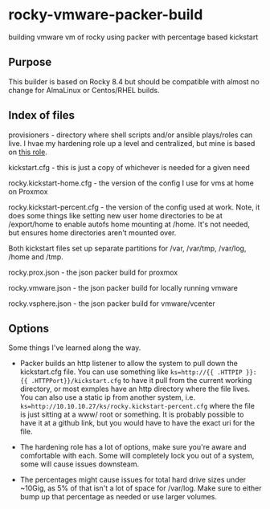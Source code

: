 # rocky-vmware-packer-build
building vmware vm of rocky using packer with percentage based kickstart

## Purpose

This builder is based on Rocky 8.4 but should be compatible with almost no change for AlmaLinux or Centos/RHEL builds. 

## Index of files

provisioners - directory where shell scripts and/or ansible plays/roles can live. I hvae my hardening role up a level and centralized, but mine is based on [this role](https://github.com/HarryHarcourt/Ansible-RHEL8-CIS-Benchmarks).

kickstart.cfg - this is just a copy of whichever is needed for a given need

rocky.kickstart-home.cfg - the version of the config I use for vms at home on Proxmox

rocky.kickstart-percent.cfg - the version of the config used at work. Note, it does some things like setting new user home directories to be at /export/home to enable autofs home mounting at /home. It's not needed, but ensures home directories aren't mounted over.


Both kickstart files set up separate partitions for /var, /var/tmp, /var/log, /home and /tmp. 


rocky.prox.json - the json packer build for proxmox

rocky.vmware.json - the json packer build for locally running vmware

rocky.vsphere.json - the json packer build for vmware/vcenter

## Options

Some things I've learned along the way. 

* Packer builds an http listener to allow the system to pull down the kickstart.cfg file. You can use something like `ks=http://{{ .HTTPIP }}:{{ .HTTPPort}}/kickstart.cfg` to have it pull from the current working directory, or most exmples have an http directory where the file lives. You can also use a static ip from another system, i.e. `ks=http://10.10.10.27/ks/rocky.kickstart-percent.cfg` where the file is just sitting at a www/ root or something. It is probably possible to have it at a github link, but you would have to have the exact uri for the file.

* The hardening role has a lot of options, make sure you're aware and comfortable with each. Some will completely lock you out of a system, some will cause issues downsteam.

* The percentages might cause issues for total hard drive sizes under ~10Gig, as 5% of that isn't a lot of space for /var/log. Make sure to either bump up that percentage as needed or use larger volumes.
